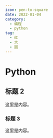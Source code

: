 ```yaml
---
icon: pen-to-square
date: 2022-01-04
category:
  - 编程
  - python
tag:
  - 红
  - 大
  - 圆
---
```


# Python

## 标题 2

这里是内容。

### 标题 3

这里是内容。
